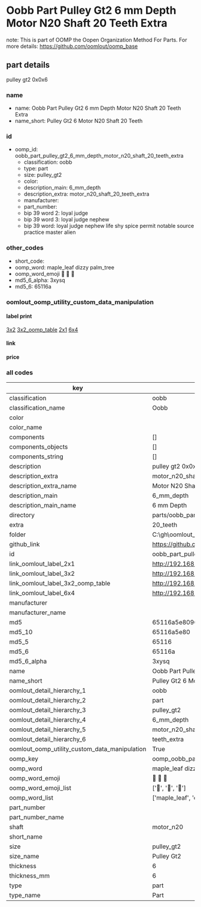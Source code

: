 # Oobb Part Pulley Gt2 6 mm Depth Motor N20 Shaft 20 Teeth Extra  

note: This is part of OOMP the Oopen Organization Method For Parts. For more details: https://github.com/oomlout/oomp_base

##  part details
  



pulley gt2 0x0x6



### name
* name: Oobb Part Pulley Gt2 6 mm Depth Motor N20 Shaft 20 Teeth Extra
* name_short: Pulley Gt2 6 Motor N20 Shaft 20 Teeth
### id
* oomp_id: oobb_part_pulley_gt2_6_mm_depth_motor_n20_shaft_20_teeth_extra
  * classification: oobb
  * type: part
  * size: pulley_gt2
  * color: 
  * description_main: 6_mm_depth
  * description_extra: motor_n20_shaft_20_teeth_extra
  * manufacturer: 
  * part_number: 
  * bip 39 word 2: loyal judge
  * bip 39 word 3: loyal judge nephew
  * bip 39 word: loyal judge nephew life shy spice permit notable source practice master alien

### other_codes
* short_code: 
* oomp_word: maple_leaf dizzy palm_tree
* oomp_word_emoji :maple_leaf: :dizzy: :palm_tree:
* md5_6_alpha: 3xysq
* md5_6: 65116a






### oomlout_oomp_utility_custom_data_manipulation
#### label print
[3x2](http://192.168.1.245:1112/?label=oomp%203xysq)
[3x2_oomp_table](http://192.168.1.108:1112/?label=oomp%203xysq)
[2x1](http://192.168.1.242:1112/?label=oomp%203xysq)
[6x4](http://192.168.1.55:1112/?label=oomp%203xysq)    

#### link

                              

#### price







### all codes 
| key | value |  
| --- | --- |  
| classification | oobb |  
| classification_name | Oobb |  
| color |  |  
| color_name |  |  
| components | [] |  
| components_objects | [] |  
| components_string | [] |  
| description | pulley gt2 0x0x6 |  
| description_extra | motor_n20_shaft_20_teeth_extra |  
| description_extra_name | Motor N20 Shaft 20 Teeth Extra |  
| description_main | 6_mm_depth |  
| description_main_name | 6 mm Depth |  
| directory | parts/oobb_part_pulley_gt2_6_mm_depth_motor_n20_shaft_20_teeth_extra |  
| extra | 20_teeth |  
| folder | C:\gh\oomlout_oobb_version_4_generated_parts\things\oobb_part_pulley_gt2_6_mm_depth_motor_n20_shaft_20_teeth_extra |  
| github_link | https://github.com/oomlout/oomlout_oomp_part_src/tree/main/parts/oobb_part_pulley_gt2_6_mm_depth_motor_n20_shaft_20_teeth_extra |  
| id | oobb_part_pulley_gt2_6_mm_depth_motor_n20_shaft_20_teeth_extra |  
| link_oomlout_label_2x1 | http://192.168.1.242:1112/?label=oomp%203xysq |  
| link_oomlout_label_3x2 | http://192.168.1.245:1112/?label=oomp%203xysq |  
| link_oomlout_label_3x2_oomp_table | http://192.168.1.108:1112/?label=oomp%203xysq |  
| link_oomlout_label_6x4 | http://192.168.1.55:1112/?label=oomp%203xysq |  
| manufacturer |  |  
| manufacturer_name |  |  
| md5 | 65116a5e809694674663c815289e2c24 |  
| md5_10 | 65116a5e80 |  
| md5_5 | 65116 |  
| md5_6 | 65116a |  
| md5_6_alpha | 3xysq |  
| name | Oobb Part Pulley Gt2 6 mm Depth Motor N20 Shaft 20 Teeth Extra |  
| name_short | Pulley Gt2 6 Motor N20 Shaft 20 Teeth |  
| oomlout_detail_hierarchy_1 | oobb |  
| oomlout_detail_hierarchy_2 | part |  
| oomlout_detail_hierarchy_3 | pulley_gt2 |  
| oomlout_detail_hierarchy_4 | 6_mm_depth |  
| oomlout_detail_hierarchy_5 | motor_n20_shaft_20 |  
| oomlout_detail_hierarchy_6 | teeth_extra |  
| oomlout_oomp_utility_custom_data_manipulation | True |  
| oomp_key | oomp_oobb_part_pulley_gt2_6_mm_depth_motor_n20_shaft_20_teeth_extra |  
| oomp_word | maple_leaf dizzy palm_tree |  
| oomp_word_emoji | :maple_leaf: :dizzy: :palm_tree: |  
| oomp_word_emoji_list | [':maple_leaf:', ':dizzy:', ':palm_tree:'] |  
| oomp_word_list | ['maple_leaf', 'dizzy', 'palm_tree'] |  
| part_number |  |  
| part_number_name |  |  
| shaft | motor_n20 |  
| short_name |  |  
| size | pulley_gt2 |  
| size_name | Pulley Gt2 |  
| thickness | 6 |  
| thickness_mm | 6 |  
| type | part |  
| type_name | Part |  
